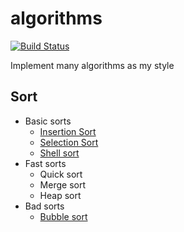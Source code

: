 # algorithms

[![Build Status](https://travis-ci.org/seunghun-kim/algorithms.svg?branch=develop)](https://travis-ci.org/seunghun-kim/algorithms)

Implement many algorithms as my style


## Sort
- Basic sorts
  - [Insertion Sort](src/main/sort/insertion/README.md)
  - [Selection Sort](src/main/sort/selection/README.md)
  - [Shell sort](src/main/sort/shell/README.md)
- Fast sorts
  - Quick sort
  - Merge sort
  - Heap sort
- Bad sorts
  - [Bubble sort](src/main/sort/bubble/README.md)
